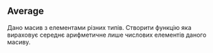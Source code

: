 ## Average

Дано масив з елементами різних типів. Створити функцію яка вираховує середнє арифметичне лише числових елементів даного масиву.
